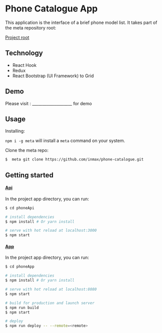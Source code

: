 # Phone Catalogue App

This application is the interface of a brief phone model list. 
It takes part of the meta repository root:

[Project root](https://github.com/inmax/phone-catalogue)

## Technology

- React Hook
- Redux
- React Bootstrap (UI Framework) to Grid


 ## Demo


Please visit : ____________________ for demo


## Usage

Installing:

`npm i -g meta` will install a `meta` command on your system.

Clone the meta repo:

```bash
$  meta git clone https://github.com/inmax/phone-catalogue.git
``` 

## Getting started
#### [Api](https://github.com/inmax/phoneApi.git)
In the project app directory, you can run:
```bash
$ cd phoneApi

# install dependencies
$ npm install # Or yarn install

# serve with hot reload at localhost:3000
$ npm start

``` 

#### [App](https://github.com/inmax/phoneApp.git)
In the project app directory, you can run:
```bash
$ cd phoneApp

# install dependencies
$ npm install # Or yarn install

# serve with hot reload at localhost:8080
$ npm start

# build for production and launch server
$ npm run build
$ npm start

# deploy
$ npm run deploy -- --remote=<remote>
``` 
 
<!-- Environment variables
```bash
URL_API

``` -->